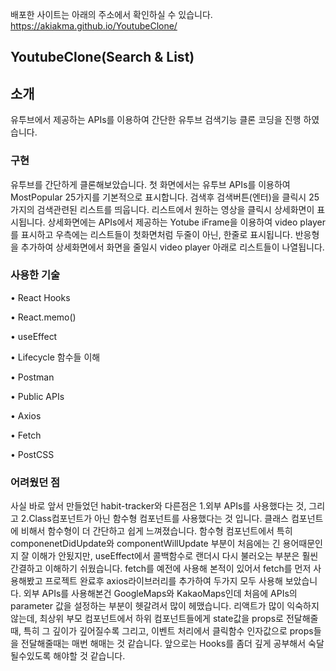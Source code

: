배포한 사이트는 아래의 주소에서 확인하실 수 있습니다. https://akiakma.github.io/YoutubeClone/

## YoutubeClone(Search & List)


## 소개

유투브에서 제공하는 APIs를 이용하여 간단한 유투브 검색기능 클론 코딩을 진행 하였습니다.


### 구현

유투브를 간단하게 클론해보았습니다. 첫 화면에서는 유투브 APIs를 이용하여 MostPopular 25가지를 기본적으로 표시합니다.
검색후 검색버튼(엔터)을 클릭시 25가지의 검색관련된 리스트를 띄웁니다.
리스트에서 원하는 영상을 클릭시 상세화면이 표시됩니다. 
상세화면에는 APIs에서 제공하는 Yotube iFrame을 이용하여 video player를 표시하고 우측에는 리스트들이 첫화면처럼 두줄이 아닌,
한줄로 표시됩니다. 반응형을 추가하여 상세화면에서 화면을 줄일시 video player 아래로 리스트들이 나열됩니다.

### 사용한 기술

•	React Hooks

•	React.memo()

•	useEffect

•	Lifecycle 함수들 이해

•	Postman

• Public APIs

•	Axios

•	Fetch

•	PostCSS

### 어려웠던 점

사실 바로 앞서 만들었던 habit-tracker와 다른점은 1.외부 APIs를 사용했다는 것, 그리고 2.Class컴포넌트가 아닌 함수형 컴포넌트를 사용했다는 것 입니다.
클래스 컴포넌트에 비해서 함수형이 더 간단하고 쉽게 느껴졌습니다. 함수형 컴포넌트에서 특히 componenetDidUpdate와 componentWillUpdate 부분이 처음에는 
긴 용어때문인지 잘 이해가 안됬지만, useEffect에서 콜백함수로 랜더시 다시 불러오는 부분은 훨씬 간결하고 이해하기 쉬웠습니다. fetch를 예전에 사용해 본적이 있어서
fetch를 먼저 사용해봤고 프로젝트 완료후 axios라이브러리를 추가하여 두가지 모두 사용해 보았습니다. 외부 APIs를 사용해본건 GoogleMaps와 KakaoMaps인데 처음에 APIs의 parameter
값을 설정하는 부분이 헷갈려서 많이 헤맸습니다. 리액트가 많이 익숙하지않는데, 최상위 부모 컴포넌트에서 하위 컴포넌트들에게 state값을 props로 전달해줄때, 특히 그 깊이가 깊어질수록 그리고,
이벤트 처리에서 클릭함수 인자값으로 props들을 전달해줄때는 매번 해매는 것 같습니다.
앞으로는 Hooks를 좀더 깊게 공부해서 숙달될수있도록 해야할 것 같습니다.


